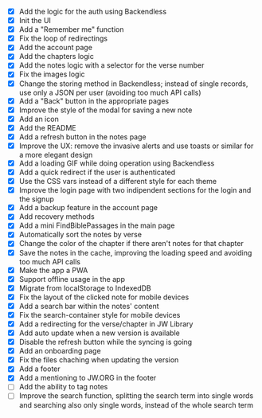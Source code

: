 - [x] Add the logic for the auth using Backendless
- [x] Init the UI
- [x] Add a "Remember me" function
- [x] Fix the loop of redirectings
- [x] Add the account page
- [x] Add the chapters logic
- [x] Add the notes logic with a selector for the verse number
- [x] Fix the images logic
- [x] Change the storing method in Backendless; instead of single records, use only a JSON per user (avoiding too much API calls)
- [x] Add a "Back" button in the appropriate pages
- [x] Improve the style of the modal for saving a new note
- [x] Add an icon
- [x] Add the README
- [x] Add a refresh button in the notes page
- [x] Improve the UX: remove the invasive alerts and use toasts or similar for a more elegant design
- [x] Add a loading GIF while doing operation using Backendless
- [x] Add a quick redirect if the user is authenticated
- [x] Use the CSS vars instead of a different style for each theme
- [x] Improve the login page with two indipendent sections for the login and the signup
- [x] Add a backup feature in the account page
- [x] Add recovery methods
- [x] Add a mini FindBiblePassages in the main page
- [x] Automatically sort the notes by verse
- [x] Change the color of the chapter if there aren't notes for that chapter
- [x] Save the notes in the cache, improving the loading speed and avoiding too much API calls
- [x] Make the app a PWA
- [x] Support offline usage in the app
- [x] Migrate from localStorage to IndexedDB
- [x] Fix the layout of the clicked note for mobile devices
- [x] Add a search bar within the notes' content
- [x] Fix the search-container style for mobile devices
- [x] Add a redirecting for the verse/chapter in JW Library
- [x] Add auto update when a new version is available
- [x] Disable the refresh button while the syncing is going
- [x] Add an onboarding page
- [x] Fix the files chaching when updating the version
- [x] Add a footer
- [x] Add a mentioning to JW.ORG in the footer
- [ ] Add the ability to tag notes
- [ ] Improve the search function, splitting the search term into single words and searching also only single words, instead of the whole search term
